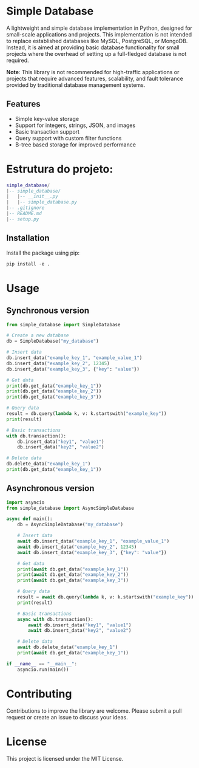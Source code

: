 # Simple Database

A lightweight and simple database implementation in Python, designed for small-scale applications and projects. This implementation is not intended to replace established databases like MySQL, PostgreSQL, or MongoDB. Instead, it is aimed at providing basic database functionality for small projects where the overhead of setting up a full-fledged database is not required.

**Note**: This library is not recommended for high-traffic applications or projects that require advanced features, scalability, and fault tolerance provided by traditional database management systems.

## Features

- Simple key-value storage
- Support for integers, strings, JSON, and images
- Basic transaction support
- Query support with custom filter functions
- B-tree based storage for improved performance

# Estrutura do projeto:

```lua
simple_database/
|-- simple_database/
|   |-- __init__.py
|   |-- simple_database.py
|-- .gitignore
|-- README.md
|-- setup.py
```

## Installation

Install the package using pip:

```python
pip install -e .
```

# Usage

## Synchronous version
```python
from simple_database import SimpleDatabase

# Create a new database
db = SimpleDatabase("my_database")

# Insert data
db.insert_data("example_key_1", "example_value_1")
db.insert_data("example_key_2", 12345)
db.insert_data("example_key_3", {"key": "value"})

# Get data
print(db.get_data("example_key_1"))
print(db.get_data("example_key_2"))
print(db.get_data("example_key_3"))

# Query data
result = db.query(lambda k, v: k.startswith("example_key"))
print(result)

# Basic transactions
with db.transaction():
    db.insert_data("key1", "value1")
    db.insert_data("key2", "value2")

# Delete data
db.delete_data("example_key_1")
print(db.get_data("example_key_1"))
```
## Asynchronous version
```python
import asyncio
from simple_database import AsyncSimpleDatabase

async def main():
    db = AsyncSimpleDatabase("my_database")

    # Insert data
    await db.insert_data("example_key_1", "example_value_1")
    await db.insert_data("example_key_2", 12345)
    await db.insert_data("example_key_3", {"key": "value"})

    # Get data
    print(await db.get_data("example_key_1"))
    print(await db.get_data("example_key_2"))
    print(await db.get_data("example_key_3"))

    # Query data
    result = await db.query(lambda k, v: k.startswith("example_key"))
    print(result)

    # Basic transactions
    async with db.transaction():
        await db.insert_data("key1", "value1")
        await db.insert_data("key2", "value2")

    # Delete data
    await db.delete_data("example_key_1")
    print(await db.get_data("example_key_1"))

if __name__ == "__main__":
    asyncio.run(main())
```

# Contributing
Contributions to improve the library are welcome. Please submit a pull request or create an issue to discuss your ideas.

# License
This project is licensed under the MIT License.

